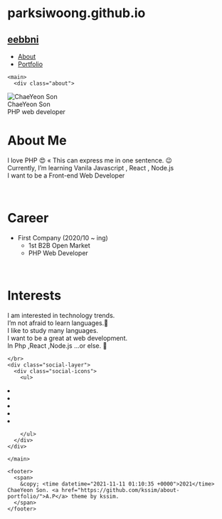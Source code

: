 # parksiwoong.github.io

<!DOCTYPE html>
<html lang="en">

  <head>
  <meta charset="UTF-8">
  <meta name="viewport" content="width=device-width, initial-scale=1.0">

  <title>parksiwoong</title>

  <!-- CSS -->
  <link rel="stylesheet" href="/assets/css/main.css">
  <link rel="stylesheet" href="https://fonts.googleapis.com/css?family=Libre+Baskerville:400,400i,700">
  
  <!-- Font Awesome -->
  <link rel="stylesheet" type="text/css" href="/assets/css/fontawesome-all.min.css">

  <!-- Favicon -->
  <link rel="icon" type="image/png" sizes="16x16" href="/assets/favicon3.ico">

  <!-- Google Analytics -->
  

</head>


  <body>
    <nav class="nav">
      <div class="nav-container">
        <a href="/">
          <h2 class="nav-title">eebbni</h2>
        </a>
        <ul>
          <li><a href="/">About</a></li>
          <li><a href="/portfolio/">Portfolio</a></li>
        </ul>
    </div>
  </nav>

    <main>
      <div class="about">
  <div class="profile">
    <img class="selfie" alt="ChaeYeon Son" src="assets/img/zepeto.jpg" />
    <div class="info">
      <div class="title">ChaeYeon Son</div>
      <div class="description">PHP web developer</div>
    </div>
  </div>

  <div class="content">
    <h1 id="about-me">About Me</h1>
<p>I love PHP 😍 « This can express me in one sentence. 😉<br />
Currently, I’m learning Vanila Javascript , React , Node.js <br />
I want to be a Front-end Web Developer</p>

<p><br /></p>

<h1 id="career">Career</h1>
<ul>
  <li>First Company (2020/10 ~ ing)
    <ul>
      <li>1st B2B Open Market</li>
      <li>PHP Web Developer</li>
    </ul>
  </li>
</ul>

<p><br /></p>

<h1 id="interests">Interests</h1>
<p>I am interested in technology trends.<br />
I’m not afraid to learn languages.🤭<br />
I like to study many languages.<br />
I want to be a great at web development.<br />
In Php ,React ,Node.js …or else. 🧐</p>

    </br>
    <div class="social-layer">
      <div class="social-icons">
        <ul>
          
<li>
  <a href="mailto:engeliss72@gmail.com" title="email">
    <span class="fa-stack fa-lg">
      <i class="fa fa-circle fa-stack-2x"></i>
      <i class="fa fa-envelope fa-stack-1x fa-inverse"></i>
    </span>
  </a>
</li>









<li>
  <a href="https://www.facebook.com/Test" title="Follow On Facebook">
    <span class="fa-stack fa-lg">
      <i class="fa fa-circle fa-stack-2x"></i>
      <i class="fab fa-facebook fa-stack-1x fa-inverse"></i>
    </span>
  </a>
</li>





<li>
  <a href="https://github.com/eebbni" title="Follow On GitHub">
    <span class="fa-stack fa-lg">
      <i class="fa fa-circle fa-stack-2x"></i>
      <i class="fab fa-github fa-stack-1x fa-inverse"></i>
    </span>
  </a>
</li>









<li>
  <a href="https://www.linkedin.com/in/kssim/" title="Follow On LinkedIn">
    <span class="fa-stack fa-lg">
      <i class="fa fa-circle fa-stack-2x"></i>
      <i class="fab fa-linkedin fa-stack-1x fa-inverse"></i>
    </span>
  </a>
</li>

















<li>
  <a href="https://twitter.com/Test" title="Follow On Twitter" class="type">
    <span class="fa-stack fa-lg">
      <i class="fa fa-circle fa-stack-2x"></i>
      <i class="fab fa-twitter fa-stack-1x fa-inverse"></i>
    </span>
  </a>
</li>








        </ul>
      </div>
    </div>
  </div>
</div>

    </main>

    <footer>
      <span>
        &copy; <time datetime="2021-11-11 01:10:35 +0000">2021</time> ChaeYeon Son. <a href="https://github.com/kssim/about-portfolio/">A.P</a> theme by kssim.
      </span>
    </footer>
  </body>
</html>
